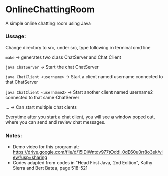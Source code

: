 # OnlineChattingRoom

A simple online chatting room using Java

### Ussage:

Change directory to src, under src, type following in terminal cmd line

`make`                        -> generates two class ChatServer and Chat Client
         
`java ChatServer`             -> Start the chat ChatServer

`java ChatClient <username>`  -> Start a client named username connected to that ChatServer

`java ChatClient <username2>` -> Start another client named username2 connected to that same ChatServer

...                           -> Can start multiple chat cients

Everytime after you start a chat client, you will see a window poped out, where you can send and review chat messages.

### Notes:

  * Demo video for this program at: https://drive.google.com/file/d/15lDlWntdv977tOddI_0dE60u0rr8o3ek/view?usp=sharing
  * Codes adapted from codes in "Head First Java, 2nd Edition", Kathy Sierra and Bert Bates, page 518-521
  
